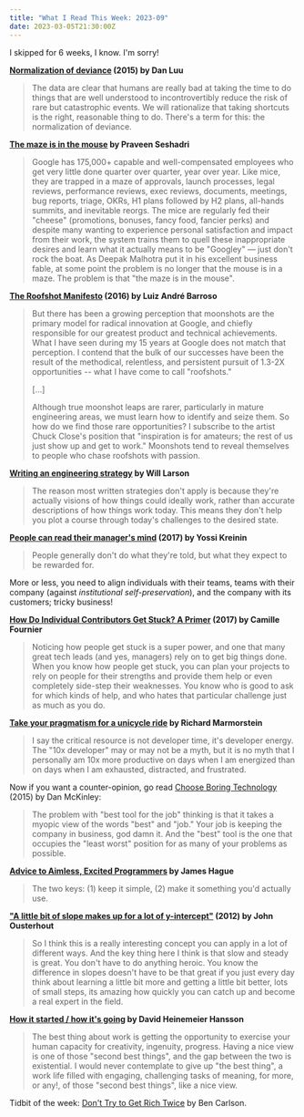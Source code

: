 ```yaml
---
title: "What I Read This Week: 2023-09"
date: 2023-03-05T21:30:00Z
---
```


I skipped for 6 weeks, I know. I'm sorry!

**[Normalization of deviance](https://danluu.com/wat/) (2015) by Dan Luu**

> The data are clear that humans are really bad at taking the time to do things that are well understood to incontrovertibly reduce the risk of rare but catastrophic events. We will rationalize that taking shortcuts is the right, reasonable thing to do. There's a term for this: the normalization of deviance.

**[The maze is in the mouse](https://medium.com/@pravse/the-maze-is-in-the-mouse-980c57cfd61a) by Praveen Seshadri**

> Google has 175,000+ capable and well-compensated employees who get very little done quarter over quarter, year over year. Like mice, they are trapped in a maze of approvals, launch processes, legal reviews, performance reviews, exec reviews, documents, meetings, bug reports, triage, OKRs, H1 plans followed by H2 plans, all-hands summits, and inevitable reorgs. The mice are regularly fed their "cheese" (promotions, bonuses, fancy food, fancier perks) and despite many wanting to experience personal satisfaction and impact from their work, the system trains them to quell these inappropriate desires and learn what it actually means to be "Googley" &mdash; just don't rock the boat. As Deepak Malhotra put it in his excellent business fable, at some point the problem is no longer that the mouse is in a maze. The problem is that "the maze is in the mouse".

**[The Roofshot Manifesto](https://rework.withgoogle.com/blog/the-roofshot-manifesto/) (2016) by Luiz André Barroso**

> But there has been a growing perception that moonshots are the primary model for radical innovation at Google, and chiefly responsible for our greatest product and technical achievements. What I have seen during my 15 years at Google does not match that perception. I contend that the bulk of our successes have been the result of the methodical, relentless, and persistent pursuit of 1.3-2X opportunities -- what I have come to call "roofshots."
>
> [...]
>
> Although true moonshot leaps are rarer, particularly in mature engineering areas, we must learn how to identify and seize them. So how do we find those rare opportunities? I subscribe to the artist Chuck Close's position that "inspiration is for amateurs; the rest of us just show up and get to work." Moonshots tend to reveal themselves to people who chase roofshots with passion.

**[Writing an engineering strategy](https://lethain.com/eng-strategies/) by Will Larson**

> The reason most written strategies don't apply is because they're actually visions of how things could ideally work, rather than accurate descriptions of how things work today. This means they don't help you plot a course through today's challenges to the desired state.

**[People can read their manager's mind](https://yosefk.com/blog/people-can-read-their-managers-mind.html) (2017) by Yossi Kreinin**

> People generally don't do what they're told, but what they expect to be rewarded for.

More or less, you need to align individuals with their teams, teams with their company (against _institutional self-preservation_), and the company with its customers; tricky business!

**[How Do Individual Contributors Get Stuck? A Primer](https://www.elidedbranches.com/2017/01/how-do-individual-contributors-get.html) (2017) by Camille Fournier**

> Noticing how people get stuck is a super power, and one that many great tech leads (and yes, managers) rely on to get big things done. When you know how people get stuck, you can plan your projects to rely on people for their strengths and provide them help or even completely side-step their weaknesses. You know who is good to ask for which kinds of help, and who hates that particular challenge just as much as you do.

**[Take your pragmatism for a unicycle ride](http://twitchard.github.io/posts/2023-01-18-unicycles.html) by Richard Marmorstein**

> I say the critical resource is not developer time, it's developer energy. The "10x developer" may or may not be a myth, but it is no myth that I personally am 10x more productive on days when I am energized than on days when I am exhausted, distracted, and frustrated.

Now if you want a counter-opinion, go read [Choose Boring Technology](https://mcfunley.com/choose-boring-technology) (2015) by Dan McKinley: 

> The problem with "best tool for the job" thinking is that it takes a myopic view of the words "best" and "job." Your job is keeping the company in business, god damn it. And the "best" tool is the one that occupies the "least worst" position for as many of your problems as possible.

**[Advice to Aimless, Excited Programmers](https://prog21.dadgum.com/80.html) by James Hague**

> The two keys: (1) keep it simple, (2) make it something you'd actually use.

**["A little bit of slope makes up for a lot of y-intercept"](https://gist.github.com/gtallen1187/e83ed02eac6cc8d7e185) (2012) by John Ousterhout**

> So I think this is a really interesting concept you can apply in a lot of different ways. And the key thing here I think is that slow and steady is great. You don't have to do anything heroic. You know the difference in slopes doesn't have to be that great if you just every day think about learning a little bit more and getting a little bit better, lots of small steps, its amazing how quickly you can catch up and become a real expert in the field.

**[How it started / how it's going](https://world.hey.com/dhh/how-it-started-how-it-s-going-baefaf09) by David Heinemeier Hansson**

> The best thing about work is getting the opportunity to exercise your human capacity for creativity, ingenuity, progress. Having a nice view is one of those "second best things", and the gap between the two is existential. I would never contemplate to give up "the best thing", a work life filled with engaging, challenging tasks of meaning, for more, or any!, of those "second best things", like a nice view.

Tidbit of the week: [Don't Try to Get Rich Twice](https://awealthofcommonsense.com/2022/12/dont-try-to-get-rich-twice-2/) by Ben Carlson.

